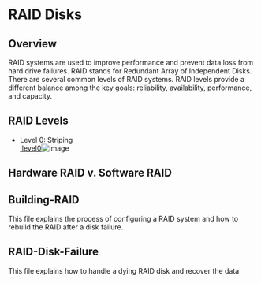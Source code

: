 # RAID Disks

## Overview 
RAID systems are used to improve performance and prevent data loss from hard drive failures. RAID stands for Redundant Array of Independent Disks. There are several common levels of RAID systems. RAID levels provide a different balance among the key goals: reliability, availability, performance, and capacity. 

## RAID Levels

- Level 0: Striping   
  [!level0](link)![image](https://user-images.githubusercontent.com/32077767/171243528-12b59bf5-47ac-4d0a-a261-38d74f452ad9.png)

  

## Hardware RAID v. Software RAID



## Building-RAID

This file explains the process of configuring a RAID system and how to rebuild the RAID after a disk failure. 

## RAID-Disk-Failure

This file explains how to handle a dying RAID disk and recover the data.


